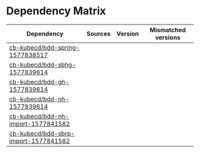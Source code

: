 # Dependency Matrix

Dependency | Sources | Version | Mismatched versions
---------- | ------- | ------- | -------------------
[cb-kubecd/bdd-spring-1577838517](https://github.com/cb-kubecd/bdd-spring-1577838517.git) |  | []() | 
[cb-kubecd/bdd-sbhg-1577839614](https://github.com/cb-kubecd/bdd-sbhg-1577839614.git) |  | []() | 
[cb-kubecd/bdd-gh-1577839614](https://github.com/cb-kubecd/bdd-gh-1577839614.git) |  | []() | 
[cb-kubecd/bdd-nh-1577839614](https://github.com/cb-kubecd/bdd-nh-1577839614.git) |  | []() | 
[cb-kubecd/bdd-nh-import-1577841582](https://github.com/cb-kubecd/bdd-nh-import-1577841582.git) |  | []() | 
[cb-kubecd/bdd-sbrp-import-1577841582](https://github.com/cb-kubecd/bdd-sbrp-import-1577841582.git) |  | []() | 

